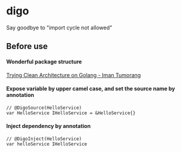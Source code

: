 # digo
Say goodbye to "import cycle not allowed"

## Before use 

#### Wonderful package structure

[Trying Clean Architecture on Golang - Iman Tumorang](https://hackernoon.com/golang-clean-archithecture-efd6d7c43047)

#### Expose variable by upper camel case, and set the source name by annotation
    // @DigoSource(HelloService)
    var HelloService IHelloService = &HelloService{}

#### Inject dependency by annotation
    // @DigoInject(HelloService)
    var helloService IHelloService
